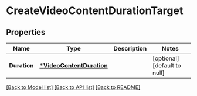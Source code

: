 # CreateVideoContentDurationTarget

## Properties
Name | Type | Description | Notes
------------ | ------------- | ------------- | -------------
**Duration** | [***VideoContentDuration**](VideoContentDuration.md) |  | [optional] [default to null]

[[Back to Model list]](../README.md#documentation-for-models) [[Back to API list]](../README.md#documentation-for-api-endpoints) [[Back to README]](../README.md)


